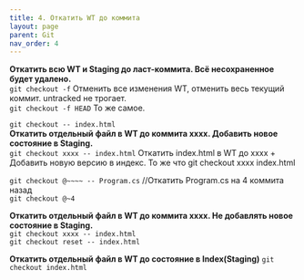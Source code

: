 ```yaml
---
title: 4. Откатить WT до коммита
layout: page
parent: Git
nav_order: 4
---
```

**Откатить всю WT и Staging до ласт-коммита. Всё несохраненное будет удалено.**  
`git checkout -f` Отменить все изменения WT, отменить весь текущий коммит. untracked не трогает.  
`git checkout -f HEAD` То же самое.   



`git checkout -- index.html`   
**Откатить отдельный файл в WT до коммита xxxx. Добавить новое состояние в Staging.**  
`git checkout xxxx -- index.html` Откатить index.html в WT до xxxx + Добавить новую версию в индекс. То же что git checkout xxxx index.html  

`git checkout @~~~~ -- Program.cs` //Откатить Program.cs на 4 коммита назад  
`git checkout @~4`  

**Откатить отдельный файл в WT до коммита xxxx. Не добавлять новое состояние в Staging.**  
`git checkout xxxx -- index.html`  
`git checkout reset -- index.html` 

**Откатить отдельный файл в WT до состояние в Index(Staging)**
`git checkout index.html`